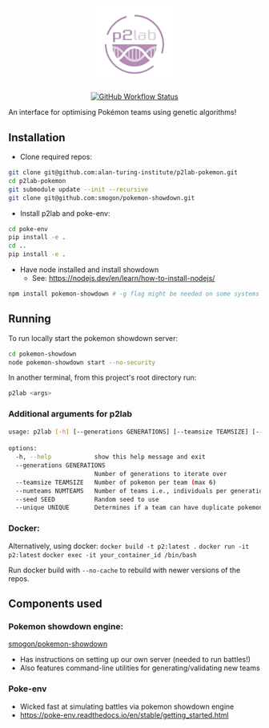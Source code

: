 <p align="center">
  <img width="30%" alt="relaxed logo" src=assets/logo.png><br>
  <br>
  <a href="https://github.com/alan-turing-institute/p2lab-pokemon/actions">
    <img alt="GitHub Workflow Status" src="https://github.com/alan-turing-institute/p2lab-pokemon/workflows/CI/badge.svg">
  </a>
</p>

An interface for optimising Pokémon teams using genetic algorithms!

## Installation

- Clone required repos:

```bash
git clone git@github.com:alan-turing-institute/p2lab-pokemon.git
cd p2lab-pokemon
git submodule update --init --recursive
git clone git@github.com:smogon/pokemon-showdown.git
```

- Install p2lab and poke-env:

```bash
cd poke-env
pip install -e .
cd ..
pip install -e .
```

- Have node installed and install showdown
  - See: https://nodejs.dev/en/learn/how-to-install-nodejs/

```bash
npm install pokemon-showdown # -g flag might be needed on some systems
```

## Running

To run locally start the pokemon showdown server:

```bash
cd pokemon-showdown
node pokemon-showdown start --no-security
```

In another terminal, from this project's root directory run:

```bash
p2lab <args>
```

### Additional arguments for p2lab

```bash
usage: p2lab [-h] [--generations GENERATIONS] [--teamsize TEAMSIZE] [--numteams NUMTEAMS] [--seed SEED] [--unique UNIQUE]

options:
  -h, --help            show this help message and exit
  --generations GENERATIONS
                        Number of generations to iterate over
  --teamsize TEAMSIZE   Number of pokemon per team (max 6)
  --numteams NUMTEAMS   Number of teams i.e., individuals per generation
  --seed SEED           Random seed to use
  --unique UNIQUE       Determines if a team can have duplicate pokemon species
```

### Docker:

Alternatively, using docker: `docker build -t p2:latest .`
`docker run -it p2:latest` `docker exec -it your_container_id /bin/bash`

Run docker build with `--no-cache` to rebuild with newer versions of the repos.

## Components used

### Pokemon showdown engine:

[smogon/pokemon-showdown](https://github.com/smogon/pokemon-showdown)

- Has instructions on setting up our own server (needed to run battles!)
- Also features command-line utilities for generating/validating new teams

### Poke-env

- Wicked fast at simulating battles via pokemon showdown engine
- https://poke-env.readthedocs.io/en/stable/getting_started.html
